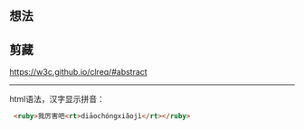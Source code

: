 ## 想法



## 剪藏

https://w3c.github.io/clreq/#abstract

---

html语法，汉字显示拼音：
```html
 <ruby>我厉害吧<rt>diāochóngxiǎojì</rt></ruby>
```

